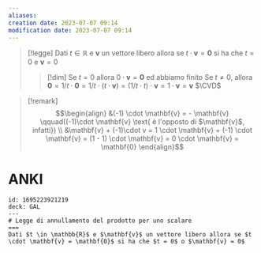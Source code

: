 ```yaml
---
aliases: 
creation date: 2023-07-07 09:14
modification date: 2023-07-07 09:14
---
```


>[!legge]
>Dati $t \in \mathbb{R}$ e $\mathbf{v}$ un vettore libero allora se $t \cdot \mathbf{v} = \mathbf{0}$ si ha che $t = 0$ e $\mathbf{v} = 0$
>>[!dim]
>>Se $t = 0$ allora $0 \cdot \mathbf{v} = \mathbf{0}$ ed abbiamo finito
>>Se $t \neq 0$, allora $\mathbf{0} = 1/t \cdot \mathbf{0} = 1 / t \cdot(t\cdot \mathbf{v}) = (1 / t \cdot t) \cdot \mathbf{v} = 1 \cdot \mathbf{v} = \mathbf{v}$
>>$\CVD$

>[!remark]
>$$\begin{align}
> &(-1) \cdot \mathbf{v} = - \mathbf{v} \qquad((-1)\cdot \mathbf{v} \text{ è l'opposto di $\mathbf{v}$, infatti}) \\ 
> &\mathbf{v} + (-1)\cdot v = 1 \cdot \mathbf{v} + (-1) \cdot \mathbf{v} = (1 - 1) \cdot \mathbf{v} = 0 \cdot \mathbf{v} = \mathbf{0}
>\end{align}$$

# ANKI

```anki
id: 1695223921219
deck: GAL
---
# Legge di annullamento del prodotto per uno scalare
===
Dati $t \in \mathbb{R}$ e $\mathbf{v}$ un vettore libero allora se $t \cdot \mathbf{v} = \mathbf{0}$ si ha che $t = 0$ o $\mathbf{v} = 0$
```
